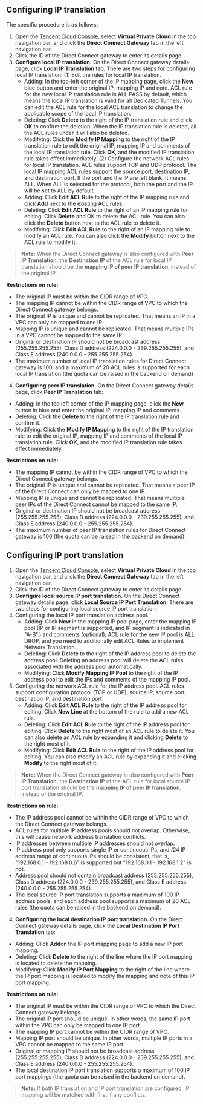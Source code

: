 ## Configuring IP translation
The specific procedure is as follows:
1. Open the [Tencent Cloud Console](https://console.cloud.tencent.com/), select **Virtual Private Cloud** in the top navigation bar, and click the **Direct Connect Gateway** tab in the left navigation bar.
2. Click the ID of the Direct Connect gateway to enter its details page.
3. **Configure local IP translation.**
On the Direct Connect gateway details page, click **Local IP Translation** tab. There are two steps for configuring local IP translation:
 (1) Edit the rules for local IP translation.
     - Adding: In the top-left corner of the IP mapping page, click the **New** blue button and enter the original IP, mapping IP and note. ACL rule for the new local IP translation rule is ALL PASS by default, which means the local IP translation is valid for all Dedicated Tunnels. You can edit the ACL rule for the local ACL translation to change the applicable scope of the local IP translation.
     - Deleting: Click **Delete** to the right of the IP translation rule and click **OK** to confirm the deletion. When the IP translation rule is deleted, all the ACL rules under it will also be deleted.
     - Modifying: Click the **Modify IP Mapping** to the right of the IP translation rule to edit the original IP, mapping IP and comments of the local IP translation rule. Click **OK**, and the modified IP translation rule takes effect immediately.
 (2) Configure the network ACL rules for local IP translation.
ACL rules support TCP and UDP protocol. The local IP mapping ACL rules support the source port, destination IP, and destination port. If the port and the IP are left blank, it means ALL. When ALL is selected for the protocol, both the port and the IP will be set to ALL by default.
     - Adding: Click **Edit ACL Rule** to the right of the IP mapping rule and click **Add** next to the existing ACL rules.
     - Deleting: Click **Edit ACL Rule** to the right of an IP mapping rule for editing. Click **Delete** and OK to delete the ACL rule. You can also click the **Delete** button next to the ACL rule to delete it.
     - Modifying: Click **Edit ACL Rule** to the right of an IP mapping rule to modify an ACL rule. You can also click the **Modify** button next to the ACL rule to modify it.
>**Note:**
>When the Direct Connect gateway is also configured with **Peer IP Translation**, the **Destination IP** of the ACL rule for local IP translation should be the **mapping IP of peer IP translation**, instead of the original IP.<br>

 **Restrictions on rule:**
 - The original IP must be within the CIDR range of VPC.
 - The mapping IP cannot be within the CIDR range of VPC to which the Direct Connect gateway belongs. 
 - The original IP is unique and cannot be replicated. That means an IP in a VPC can only be mapped to one IP.
 - Mapping IP is unique and cannot be replicated. That means multiple IPs in a VPC cannot be mapped to the same IP.
 - Original or destination IP should not be broadcast address (255.255.255.255), Class D address (224.0.0.0 - 239.255.255.255), and Class E address (240.0.0.0 - 255.255.255.254).
 - The maximum number of local IP translation rules for Direct Connect gateway is 100, and a maximum of 20 ACL rules is supported for each local IP translation (the quota can be raised in the backend on demand)
4. **Configuring peer IP translation.**
On the Direct Connect gateway details page, click **Peer IP Translation** tab:
 - Adding: In the top left corner of the IP mapping page, click the **New** button in blue and enter the original IP, mapping IP and comments.
 - Deleting: Click the **Delete** to the right of the IP translation rule and confirm it.
 - Modifying: Click the **Modify IP Mapping** to the right of the IP translation rule to edit the original IP, mapping IP and comments of the local IP translation rule. Click **OK**, and the modified IP translation rule takes effect immediately.
 
 **Restrictions on rule:**
 - The mapping IP cannot be within the CIDR range of VPC to which the Direct Connect gateway belongs.
 - The original IP is unique and cannot be replicated. That means a peer IP of the Direct Connect can only be mapped to one IP.
 - Mapping IP is unique and cannot be replicated. That means multiple peer IPs of the Direct Connect cannot be mapped to the same IP.
 - Original or destination IP should not be broadcast address (255.255.255.255), Class D address (224.0.0.0 - 239.255.255.255), and Class E address (240.0.0.0 - 255.255.255.254).
 - The maximum number of peer IP translation rules for Direct Connect gateway is 100 (the quota can be raised in the backend on demand).


## Configuring IP port translation
1. Open the [Tencent Cloud Console](https://console.cloud.tencent.com/), select **Virtual Private Cloud** in the top navigation bar, and click the **Direct Connect Gateway** tab in the left navigation bar.
2. Click the ID of the Direct Connect gateway to enter its details page.
3. **Configure local source IP port translation.**
On the Direct Connect gateway details page, click **Local Source IP Port Translation**. There are two steps for configuring local source IP port translation:
 1. Configuring the local IP port translation address pool.
     - Adding: Click **New** in the mapping IP pool page, enter the mapping IP pool (IP or IP segment is supported, and IP segment is indicated in "A-B".) and comments (optional); ACL rule for the new IP pool is ALL DROP, and you need to additionally edit ACL Rules to implement Network Translation.
     - Deleting: Click **Delete** to the right of the IP address pool to delete the address pool. Deleting an address pool will delete the ACL rules associated with the address pool automatically.
     - Modifying: Click **Modify Mapping IP Pool** to the right of the IP address pool to edit the IPs and comments of the mapping IP pool.
 2. Configuring the network ACL rule for the IP address pool.
ACL rules support configuration protocol (TCP or UDP), source IP, source port, destination IP, and destination port.
     - Adding: Click **Edit ACL Rule** to the right of the IP address pool for editing. Click **New Line** at the bottom of the rule to add a new ACL rule.
     - Deleting: Click **Edit ACL Rule** to the right of the IP address pool for editing. Click **Delete** to the right most of an ACL rule to delete it. You can also delete an ACL rule by expanding it and clicking **Delete** to the right most of it.
     - Modifying: Click **Edit ACL Rule** to the right of the IP address pool for editing. You can also modify an ACL rule by expanding it and clicking **Modify** to the right most of it.
>**Note:**
>When the Direct Connect gateway is also configured with **Peer IP Translation**, the **Destination IP** of the ACL rule for local source IP port translation should be the **mapping IP of peer IP translation**, instead of the original IP.

 **Restrictions on rule:**
 - The IP address pool cannot be within the CIDR range of VPC to which the Direct Connect gateway belongs.
 - ACL rules for multiple IP address pools should not overlap. Otherwise, this will cause network address translation conflicts.
 - IP addresses between multiple IP addresses should not overlap.
 - IP address pool only supports single IP or continuous IPs, and /24 IP address range of continuous IPs should be consistent, that is, "192.168.0.1 - 192.168.0.6" is supported but "192.168.0.1 - 192.168.1.2" is not.
 - Address pool should not contain broadcast address (255.255.255.255), Class D address (224.0.0.0 - 239.255.255.255), and Class E address (240.0.0.0 - 255.255.255.254).
 - The local source IP port translation supports a maximum of 100 IP address pools, and each address pool supports a maximum of 20 ACL rules (the quota can be raised in the backend on demand).
4. **Configuring the local destination IP port translation.**
On the Direct Connect gateway details page, click the **Local Destination IP Port Translation** tab:
 - Adding: Click **Add**on the IP port mapping page to add a new IP port mapping.
 - Deleting: Click **Delete** to the right of the line where the IP port mapping is located to delete the mapping.
 - Modifying: Click **Modify IP Port Mapping** to the right of the line where the IP port mapping is located to modify the mapping and note of this IP port mapping.
 
 **Restrictions on rule:**
 - The original IP must be within the CIDR range of VPC to which the Direct Connect gateway belongs.
 - The original IP port should be unique. In other words, the same IP port within the VPC can only be mapped to one IP port.
 - The mapping IP port cannot be within the CIDR range of VPC.
 - Mapping IP port should be unique. In other words, multiple IP ports in a VPC cannot be mapped to the same IP port.
 - Original or mapping IP should not be broadcast address (255.255.255.255), Class D address (224.0.0.0 - 239.255.255.255), and Class E address (240.0.0.0 - 255.255.255.254).
 - The local destination IP port translation supports a maximum of 100 IP port mappings (the quota can be raised in the backend on demand).
>**Note:**
> If both IP translation and IP port translation are configured, IP mapping will be matched with first if any conflicts.

